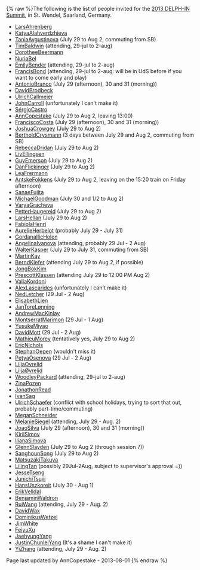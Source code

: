 {% raw %}The following is the list of people invited for the [2013 DELPH-IN
Summit](../SaarlandTop), in St. Wendel, Saarland, Germany.

- [LarsAhrenberg](/LarsAhrenberg)
- [KatyaAlahverdzhieva](/KatyaAlahverdzhieva)
- [TaniaAvgustinova](https://blog.inductorsoftware.com/docsproto/tools/TaniaAvgustinova) (July 29 to Aug 2, commuting
from SB)
- [TimBaldwin](https://blog.inductorsoftware.com/docsproto/tools/TimBaldwin) (attending, 29-jul to 2-aug)
- [DorotheeBeermann](/DorotheeBeermann)
- [NuriaBel](/NuriaBel)
- [EmilyBender](https://blog.inductorsoftware.com/docsproto/tools/EmilyBender) (attending, 29-jul to 2-aug)
- [FrancisBond](https://blog.inductorsoftware.com/docsproto/tools/FrancisBond) (attending, 29-jul to 2-aug: will be in
UdS before if you want to come early and play)
- [AntonioBranco](https://blog.inductorsoftware.com/docsproto/tools/AntonioBranco) (July 29 (afternoon), 30 and 31
(morning))
- [DavidBrodbeck](/DavidBrodbeck)
- [UlrichCallmeier](/UlrichCallmeier)
- [JohnCarroll](https://blog.inductorsoftware.com/docsproto/tools/JohnCarroll) (unfortunately I can't make it)
- [SérgioCastro](/S%C3%A9rgioCastro)
- [AnnCopestake](https://blog.inductorsoftware.com/docsproto/tools/AnnCopestake) (July 29 to Aug 2, leaving 13:00)
- [FranciscoCosta](https://blog.inductorsoftware.com/docsproto/tools/FranciscoCosta) (July 29 (afternoon), 30 and 31
(morning))
- [JoshuaCrowgey](https://blog.inductorsoftware.com/docsproto/tools/JoshuaCrowgey) (July 29 to Aug 2)
- [BertholdCrysmann](https://blog.inductorsoftware.com/docsproto/tools/BertholdCrysmann) (3 days between July 29 and Aug
2, commuting from SB)
- [RebeccaDridan](https://blog.inductorsoftware.com/docsproto/tools/RebeccaDridan) (July 29 to Aug 2)
- [LivEllingsen](/LivEllingsen)
- [GuyEmerson](https://blog.inductorsoftware.com/docsproto/tools/GuyEmerson) (July 29 to Aug 2)
- [DanFlickinger](https://blog.inductorsoftware.com/docsproto/tools/DanFlickinger) (July 29 to Aug 2)
- [LeaFrermann](/LeaFrermann)
- [AntskeFokkens](https://blog.inductorsoftware.com/docsproto/tools/AntskeFokkens) (July 29 to Aug 2, leaving on the
15:20 train on Friday afternoon)
- [SanaeFujita](/SanaeFujita)
- [MichaelGoodman](https://blog.inductorsoftware.com/docsproto/tools/MichaelGoodman) (July 30 and 1/2 to Aug 2)
- [VaryaGracheva](VaryaGracheva)
- [PetterHaugereid](https://blog.inductorsoftware.com/docsproto/tools/PetterHaugereid) (July 29 to Aug 2)
- [LarsHellan](/LarsHellan) (July 29 to Aug 2)
- [FabiolaHenri](/FabiolaHenri)
- [AurelieHerbelot](/AurelieHerbelot) (probably July 29 - July 31)
- [GordanaIlicHolen](/GordanaIlicHolen)
- [AngelinaIvanova](https://blog.inductorsoftware.com/docsproto/tools/AngelinaIvanova) (attending, probably 29 Jul - 2
Aug)
- [WalterKasper](/WalterKasper) (July 29 to July 31, commuting from
SB)
- [MartinKay](/MartinKay)
- [BerndKiefer](https://blog.inductorsoftware.com/docsproto/tools/BerndKiefer) (attending July 29 to Aug 2, if possible)
- [JongBokKim](https://blog.inductorsoftware.com/docsproto/tools/JongBokKim)
- [PrescottKlassen](/PrescottKlassen) (attending July 29 to 12:00 PM
Aug 2)
- [ValiaKordoni](https://blog.inductorsoftware.com/docsproto/tools/ValiaKordoni)
- [AlexLascarides](https://blog.inductorsoftware.com/docsproto/tools/AlexLascarides) (unfortunately I can't make it)
- [NedLetcher](https://blog.inductorsoftware.com/docsproto/tools/NedLetcher) (29 Jul - 2 Aug)
- [ElisabethLien](/ElisabethLien)
- [JanToreLønning](/JanToreL%C3%B8nning)
- [AndrewMacKinlay](/AndrewMacKinlay)
- [MontserratMarimon](/MontserratMarimon) (29 Jul - 1 Aug)
- [YusukeMiyao](/YusukeMiyao)
- [DavidMott](https://blog.inductorsoftware.com/docsproto/tools/DavidMott) (29 Jul - 2 Aug)
- [MathieuMorey](/MathieuMorey) (tentatively yes, July 29 to Aug 2)
- [EricNichols](/EricNichols)
- [StephanOepen](https://blog.inductorsoftware.com/docsproto/tools/StephanOepen) (wouldn't miss it)
- [PetyaOsenova](https://blog.inductorsoftware.com/docsproto/tools/PetyaOsenova) (29 Jul - 2 Aug)
- [LiljaOvrelid](/LiljaOvrelid)
- [LiljaØvrelid](/Lilja%C3%98vrelid)
- [WoodleyPackard](/WoodleyPackard) (attending, 29-jul to 2-aug)
- [ZinaPozen](ZinaPozen)
- [JonathonRead](/JonathonRead)
- [IvanSag](/IvanSag)
- [UlrichSchaefer](https://blog.inductorsoftware.com/docsproto/tools/UlrichSchaefer) (conflict with school holidays,
trying to sort that out, probably part-time/commuting)
- [MeganSchneider](/MeganSchneider)
- [MelanieSiegel](/MelanieSiegel) (attending, July 29 - Aug. 2)
- [JoaoSilva](https://blog.inductorsoftware.com/docsproto/tools/JoaoSilva) (July 29 (afternoon), 30 and 31 (morning))
- [KirilSimov](/KirilSimov)
- [IlianaSimova](/IlianaSimova)
- [GlennSlayden](https://blog.inductorsoftware.com/docsproto/tools/GlennSlayden) (July 29 to Aug 2 (through session 7))
- [SanghounSong](https://blog.inductorsoftware.com/docsproto/tools/SanghounSong) (July 29 to Aug 2)
- [MatsuzakiTakuya](/MatsuzakiTakuya)
- [LilingTan](https://blog.inductorsoftware.com/docsproto/tools/LilingTan) (possibly 29Jul-2Aug, subject to supervisor's
approval =))
- [JesseTseng](https://blog.inductorsoftware.com/docsproto/tools/JesseTseng)
- [JunichiTsujii](/JunichiTsujii)
- [HansUszkoreit](https://blog.inductorsoftware.com/docsproto/tools/HansUszkoreit) (July 30 - Aug 1)
- [ErikVelldal](ErikVelldal)
- [BenjaminWaldron](BenjaminWaldron)
- [RuiWang](/RuiWang) (attending, July 29 - Aug. 2)
- [DavidWax](/DavidWax)
- [DominikusWetzel](DominikusWetzel)
- [JimWhite](JimWhite)
- [FeiyuXu](FeiyuXu)
- [JaehyungYang](/JaehyungYang)
- [JustinChunleiYang](https://blog.inductorsoftware.com/docsproto/tools/JustinChunleiYang) (It's a shame I can't make
it)
- [YiZhang](https://blog.inductorsoftware.com/docsproto/tools/YiZhang) (attending, July 29 - Aug. 2)

Page last updated by AnnCopestake - 2013-08-01
{% endraw %}